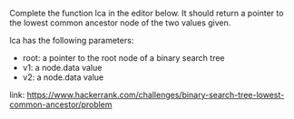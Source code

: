 Complete the function lca in the editor below. It should return a pointer to the lowest common ancestor node of the two values given.

lca has the following parameters:
- root: a pointer to the root node of a binary search tree
- v1: a node.data value
- v2: a node.data value

link: https://www.hackerrank.com/challenges/binary-search-tree-lowest-common-ancestor/problem
